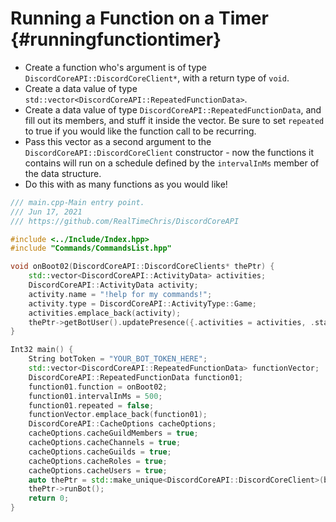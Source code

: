 Running a Function on a Timer {#runningfunctiontimer}
============
- Create a function who's argument is of type `DiscordCoreAPI::DiscordCoreClient*`, with a return type of `void`.
- Create a data value of type `std::vector<DiscordCoreAPI::RepeatedFunctionData>`.
- Create a data value of type `DiscordCoreAPI::RepeatedFunctionData`, and fill out its members, and stuff it inside the vector. Be sure to set `repeated` to true if you would like the function call to be recurring.
- Pass this vector as a second argument to the `DiscordCoreAPI::DiscordCoreClient` constructor - now the functions it contains will run on a schedule defined by the `intervalInMs` member of the data structure.
- Do this with as many functions as you would like!

```cpp
/// main.cpp-Main entry point.
/// Jun 17, 2021
/// https://github.com/RealTimeChris/DiscordCoreAPI

#include <../Include/Index.hpp>
#include "Commands/CommandsList.hpp"

void onBoot02(DiscordCoreAPI::DiscordCoreClients* thePtr) {
	std::vector<DiscordCoreAPI::ActivityData> activities;
	DiscordCoreAPI::ActivityData activity;
	activity.name = "!help for my commands!";
	activity.type = DiscordCoreAPI::ActivityType::Game;
	activities.emplace_back(activity);
	thePtr->getBotUser().updatePresence({.activities = activities, .status = "online", .afk = false});
}

Int32 main() {
	String botToken = "YOUR_BOT_TOKEN_HERE";
	std::vector<DiscordCoreAPI::RepeatedFunctionData> functionVector;
	DiscordCoreAPI::RepeatedFunctionData function01;
	function01.function = onBoot02;
	function01.intervalInMs = 500;
	function01.repeated = false;
	functionVector.emplace_back(function01);
	DiscordCoreAPI::CacheOptions cacheOptions;
	cacheOptions.cacheGuildMembers = true;
	cacheOptions.cacheChannels = true;
	cacheOptions.cacheGuilds = true;
	cacheOptions.cacheRoles = true;
	cacheOptions.cacheUsers = true;
	auto thePtr = std::make_unique<DiscordCoreAPI::DiscordCoreClient>(botToken, functionVector, cacheOptions);
	thePtr->runBot();
	return 0;
}

```
